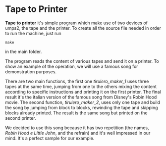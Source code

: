 # Tape to Printer
**Tape to printer** it's simple program which make use of two devices of umps2, the tape and the printer.
To create all the source file needed in order to run the machine, just run
```
make
```
in the main folder.

The program reads the content of various tapes and send it on a printer.
To show an example of the operation, we will use a famous song for demonstration purposes.

There are two main functions, the first one *tirulero_maker_1* uses three tapes at the same time, jumping from one to the others mixing the content according to specific instructions and printing it on the first printer. The final result it's the italian version of the famous song from Disney's Robin Hood movie.
The second function, *tirulero_maker_2*, uses only one tape and build the song by jumping from block to blocks, rewinding the tape and skipping blocks already printed. The result is the same song but printed on the second printer.

We decided to use this song because it has two repetition (the names, *Robin Hood e Little John*, and the refrain) and it's well impressed in our mind. It's a perfect sample for our example.